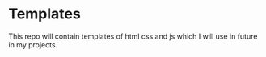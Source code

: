 # Templates
This repo will contain templates of html css and js which I will use in future in my projects.
